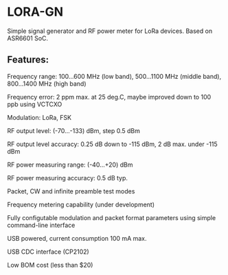 # LORA-GN
Simple signal generator and RF power meter for LoRa devices.
Based on ASR6601 SoC.
## Features:
Frequency range: 100...600 MHz (low band), 500...1100 MHz (middle band), 800...1400 MHz (high band)

Frequency error: 2 ppm max. at 25 deg.C, maybe improved down to 100 ppb using VCTCXO

Modulation: LoRa, FSK

RF output level: (-70...-133) dBm, step 0.5 dBm

RF output level accuracy: 0.25 dB down to -115 dBm, 2 dB max. under -115 dBm

RF power measuring range: (-40...+20) dBm

RF power measuring accuracy: 0.5 dB typ.

Packet, CW and infinite preamble test modes

Frequency metering capability (under development)

Fully configutable modulation and packet format parameters using simple command-line interface

USB powered, current consumption 100 mA max.

USB CDC interface (CP2102)

Low BOM cost (less than $20)


